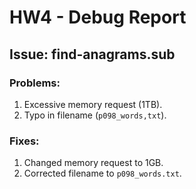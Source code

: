 # HW4 - Debug Report

## Issue: find-anagrams.sub

### Problems:
1. Excessive memory request (1TB).
2. Typo in filename (`p098_words,txt`).

### Fixes:
1. Changed memory request to 1GB.
2. Corrected filename to `p098_words.txt`.
